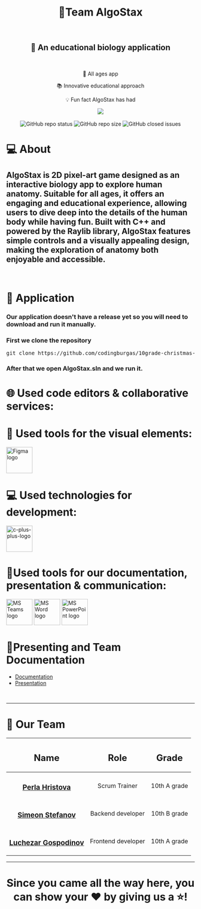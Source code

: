 <h1 align="center">🧠Team AlgoStax</h1>
<p align="center">

 <a href="file:///D:/New%20folder%20(4)/logo1-Photoroom.png" alt="Logo_AlgoStax" alt="Logo" width=250px /></a>
<br>

<h2 align="center">🧬 An educational biology application</h2>
</br>

<div align="center"> 
    <p>🧸 All ages app</p>
    <p>📚 Innovative educational approach</p>
    <p>💡 Fun fact AlgoStax has had </p>
      <img align="center" src="https://api.visitorbadge.io/api/visitors?path=/codingburgas/10grade-christmas-luck-AlgoStax&label=Visitors&labelColor=9FCEE5&countColor=9FCEE5&labelStyle=upper">
</br>
 </br>
 <img alt="GitHub repo status" src="https://img.shields.io/badge/status-active-green">
<img alt="GitHub repo size" src="https://img.shields.io/github/repo-size/codingburgas/10grade-christmas-luck-AlgoStax?color=blue&style=flat-square">
<img alt="GitHub closed issues" src="https://img.shields.io/github/issues-closed/codingburgas/10grade-christmas-luck-AlgoStax">
</p>
</div>



# 💻 About
## AlgoStax is  2D pixel-art game designed as an interactive biology app to explore human anatomy. Suitable for all ages, it offers an engaging and educational experience, allowing users to dive deep into the details of the human body while having fun. Built with C++ and powered by the Raylib library, AlgoStax features simple controls and a visually appealing design, making the exploration of anatomy both enjoyable and accessible. 




</p>
<p align="center">


<br>

# 🏅 Application
###  Our application doesn't have a release yet so you will need to download and run it manually.
###  First we clone the repository 
<pre>git clone https://github.com/codingburgas/10grade-christmas-luck-AlgoStax.git</pre>
### After that we open AlgoStax.sln and we run it.


# 🌐 Used code editors & collaborative services:

<p align="left" gap="10px">
   <a href="https://upload.wikimedia.org/wikipedia/commons/f/f4/Raylib_logo.png" alt="Raylib" width=70px /></a>
</p>

# 🎨 Used tools for the visual elements:

<p align="left" gap="10px">
  <a href="https://www.figma.com/"><img src="https://img.icons8.com/color/344/figma--v1.png" alt="Figma logo" width=70px/></a>
  <a href="https://upload.wikimedia.org/wikipedia/commons/f/f4/Raylib_logo.png" alt="Raylib" width=70px /></a>
</p>

# 💻 Used technologies for development:
<p align="left gap="10px">
    <a href="https://cplusplus.com/"><img width=70px src="https://img.icons8.com/fluency/48/c-plus-plus-logo.png" alt="c-plus-plus-logo"/></a>
</p>

# 📑Used tools for our documentation, presentation & communication:
<p align="left">
<a href="https://www.microsoft.com/en/microsoft-teams/group-chat-software"><img src="https://img.icons8.com/fluency/48/microsoft-teams-2019.png" alt = "MS Teams logo" width=70px /></a>
<a href="https://www.microsoft.com/en-ww/microsoft-365/word"><img src="https://img.icons8.com/color/48/microsoft-word-2019--v2.png" alt="MS Word logo" width=70px /></a>
<a href="https://www.microsoft.com/en-ww/microsoft-365/powerpoint"><img src="https://img.icons8.com/color/344/ms-powerpoint.png" alt="MS PowerPoint logo" width=70px /></a>
</p>

# 🌟Presenting and Team Documentation

- [Documentation](https://codingburgas-my.sharepoint.com/:w:/g/personal/pkhristova22_codingburgas_bg/ETF9wTqu_8pLuEyUWVjaKowBBpXGbDfu-Qi4XR5uOZ_X5A?e=fhsLzk)
- [Presentation](https://codingburgas-my.sharepoint.com/:p:/g/personal/pkhristova22_codingburgas_bg/EV170yLyJqpBvXfSdKEroogBR-DFa9LTim-cLgEbv5e9eA?e=fgmsH1)

<br>

<hr>

# 🧒 Our Team
| <h2>Name</h2> | <h2>Role</h2> | <h2>Grade</h2> |
| :---:   | :---: | :---: |
| <h3><a href = "https://github.com/PKHristova22">Perla Hristova</a></h3> | Scrum Trainer  | 10th A grade |
| <h3><a href = "https://github.com/SSStefanov22">Simeon Stefanov</a></h3> | Backend developer | 10th B grade |
| <h3><a href = "https://github.com/LGGospodinov22 ">Luchezar Gospodinov</a></h3> | Frontend developer | 10th A grade |







<hr>

<h1 align="center">
 Since you came all the way here, you can show your ❤ by giving us a ⭐!
</h1>

